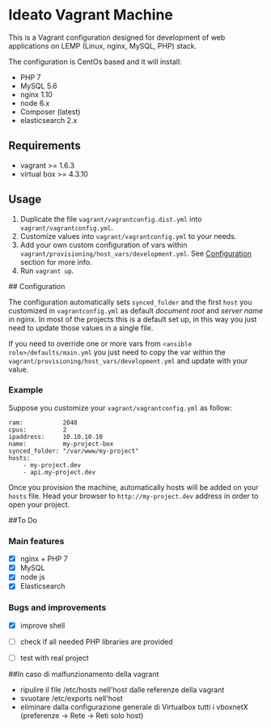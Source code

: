 # Ideato Vagrant Machine

This is a Vagrant configuration designed for development of web applications
on LEMP (Linux, nginx, MySQL, PHP) stack.

The configuration is CentOs based and it will install:

* PHP 7
* MySQL 5.6
* nginx 1.10
* node 6.x
* Composer (latest)
* elasticsearch 2.x

## Requirements

* vagrant >= 1.6.3
* virtual box >= 4.3.10

## Usage

1. Duplicate the file `vagrant/vagrantconfig.dist.yml` into `vagrant/vagrantconfig.yml`.
2. Customize values into `vagrant/vagrantconfig.yml` to your needs.
3. Add your own custom configuration of vars within `vagrant/provisioning/host_vars/development.yml`. See [Configuration](#configuration) section for more info.
4. Run `vagrant up`.


## Configuration

The configuration automatically sets `synced_folder` and the first `host` you customized in `vagrantconfig.yml` as default _document root_ and _server name_ in nginx. In most of the projects this is a default set up, in this way you just need to update those values in a single file.

If you need to override one or more vars from `<ansible role>/defaults/main.yml` you just need to copy the var within the `vagrant/provisioning/host_vars/development.yml` and update with your value.

### Example

Suppose you customize your `vagrant/vagrantconfig.yml` as follow:

	ram:           2048
	cpus:          2
	ipaddress:     10.10.10.10
	name:          my-project-box
	synced_folder: "/var/www/my-project"
	hosts:
  		- my-project.dev
 		- api.my-project.dev

Once you provision the machine, automatically hosts will be added on your `hosts` file. Head your browser to `http://my-project.dev` address in order to open your project.


##To Do

### Main features

- [x] nginx + PHP 7
- [x] MySQL
- [x] node js
- [x] Elasticsearch

### Bugs and improvements

- [x] improve shell
- [ ] check if all needed PHP libraries are provided
- [ ] test with real project


##In caso di malfunzionamento della vagrant 

- ripulire il file /etc/hosts nell'host dalle referenze della vagrant
- svuotare /etc/exports nell'host
- eliminare dalla configurazione generale di Virtualbox tutti i vboxnetX (preferenze -> Rete -> Reti solo host) 
